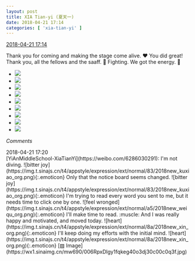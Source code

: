 ```yaml
---
layout: post
title: XIA Tian-yi (夏天一)
date: 2018-04-21 17:14
categories: [ 'xia-tian-yi' ]
---
```


<div class="weibo-info">
  <a href="https://weibo.com/6286030291/Gd82NDiOJ">2018-04-21 17:14</a>
</div>

Thank you for coming and making the stage come alive. :heart:️ You did great! Thank you, all the fellows and the saaff. :muscle: Fighting. We got the energy. :muscle:

<!-- more -->

<ul class="weibo-pic-list-3">
  <li class="weibo-pic">
    <a href="https://wx2.sinaimg.cn/mw690/006RpxDlgy1fqke1j8o2rj31sg2dsb2d.jpg"><img src="https://wx2.sinaimg.cn/thumb150/006RpxDlgy1fqke1j8o2rj31sg2dsb2d.jpg"/></a>
  </li>
  <li class="weibo-pic">
    <a href="https://wx2.sinaimg.cn/mw690/006RpxDlgy1fqke1xg2tsj31sg2dse85.jpg"><img src="https://wx2.sinaimg.cn/thumb150/006RpxDlgy1fqke1xg2tsj31sg2dse85.jpg"/></a>
  </li>
  <li class="weibo-pic">
    <a href="https://wx2.sinaimg.cn/mw690/006RpxDlgy1fqke2nb7hmj31sg2ds1l2.jpg"><img src="https://wx2.sinaimg.cn/thumb150/006RpxDlgy1fqke2nb7hmj31sg2ds1l2.jpg"/></a>
  </li>
  <li class="weibo-pic">
    <a href="https://wx2.sinaimg.cn/mw690/006RpxDlgy1fqke2ut35wj31sg2dsu11.jpg"><img src="https://wx2.sinaimg.cn/thumb150/006RpxDlgy1fqke2ut35wj31sg2dsu11.jpg"/></a>
  </li>
  <li class="weibo-pic">
    <a href="https://wx4.sinaimg.cn/mw690/006RpxDlgy1fqke2wvq5fj31sg2ds4f4.jpg"><img src="https://wx4.sinaimg.cn/thumb150/006RpxDlgy1fqke2wvq5fj31sg2ds4f4.jpg"/></a>
  </li>
  <li class="weibo-pic">
    <a href="https://wx3.sinaimg.cn/mw690/006RpxDlgy1fqke35q7ruj31sg2dsu10.jpg"><img src="https://wx3.sinaimg.cn/thumb150/006RpxDlgy1fqke35q7ruj31sg2dsu10.jpg"/></a>
  </li>
  <li class="weibo-pic">
    <a href="https://wx2.sinaimg.cn/mw690/006RpxDlgy1fqke3s39lqj31sg2dsqv8.jpg"><img src="https://wx2.sinaimg.cn/thumb150/006RpxDlgy1fqke3s39lqj31sg2dsqv8.jpg"/></a>
  </li>
  <li class="weibo-pic">
    <a href="https://wx3.sinaimg.cn/mw690/006RpxDlgy1fqke9uemdcj31sg2ds7wl.jpg"><img src="https://wx3.sinaimg.cn/thumb150/006RpxDlgy1fqke9uemdcj31sg2ds7wl.jpg"/></a>
  </li>
  <li class="weibo-pic">
    <a href="https://wx3.sinaimg.cn/mw690/006RpxDlgy1fqke6qijxxj31sg2ds4qt.jpg"><img src="https://wx3.sinaimg.cn/thumb150/006RpxDlgy1fqke6qijxxj31sg2ds4qt.jpg"/></a>
  </li>
</ul>

*Comments*

<div class="weibo-info">2018-04-21 17:20</div>
[YiAnMiddleSchool-XiaTianYi](https://weibo.com/6286030291): I'm not diving. ![bitter joy](https://img.t.sinajs.cn/t4/appstyle/expression/ext/normal/83/2018new_kuxiao_org.png){:.emoticon} Only that the notice board seems changed. ![bitter joy](https://img.t.sinajs.cn/t4/appstyle/expression/ext/normal/83/2018new_kuxiao_org.png){:.emoticon} I'm trying to read every word you sent to me, but it needs time to click one by one. ![feel wronged](https://img.t.sinajs.cn/t4/appstyle/expression/ext/normal/a5/2018new_weiqu_org.png){:.emoticon} I'll make time to read. :muscle: And I was really happy and motivated, and moved today. ![heart](https://img.t.sinajs.cn/t4/appstyle/expression/ext/normal/8a/2018new_xin_org.png){:.emoticon} I'll keep doing my efforts with the initial mind. ![heart](https://img.t.sinajs.cn/t4/appstyle/expression/ext/normal/8a/2018new_xin_org.png){:.emoticon} [▨ Image](https://wx1.sinaimg.cn/mw690/006RpxDlgy1fqkeg40o3dj30c00c0q3f.jpg)
